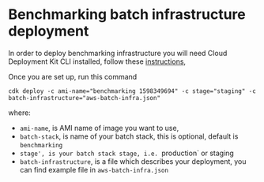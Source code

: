# Benchmarking batch infrastructure deployment

In order to deploy benchmarking infrastructure you will need Cloud Deployment Kit CLI installed, 
follow these [instructions](https://docs.aws.amazon.com/cdk/latest/guide/getting_started.html),

Once you are set up, run this command

    cdk deploy -c ami-name="benchmarking 1598349694" -c stage="staging" -c batch-infrastructure="aws-batch-infra.json"
    
where:

* `ami-name`, is AMI name of image you want to use,
* `batch-stack`, is name of your batch stack, this is optional, default is `benchmarking`
* `stage', is your batch stack stage, i.e. `production` or staging
* `batch-infrastructure`, is a file which describes your deployment, you can find example file in `aws-batch-infra.json`